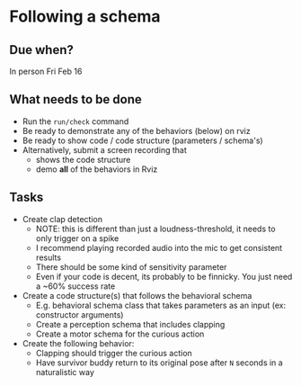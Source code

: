 # Following a schema

## Due when?

In person Fri Feb 16

## What needs to be done

- Run the `run/check` command
- Be ready to demonstrate any of the behaviors (below) on rviz
- Be ready to show code / code structure (parameters / schema's)
- Alternatively, submit a screen recording that
    - shows the code structure
    - demo **all** of the behaviors in Rviz

## Tasks

- Create clap detection
    - NOTE: this is different than just a loudness-threshold, it needs to only trigger on a spike
    - I recommend playing recorded audio into the mic to get consistent results
    - There should be some kind of sensitivity parameter
    - Even if your code is decent, its probably to be finnicky. You just need a ~60% success rate
- Create a code structure(s) that follows the behavioral schema
    - E.g. behavioral schema class that takes parameters as an input (ex: constructor arguments)
    - Create a perception schema that includes clapping
    - Create a motor schema for the curious action
- Create the following behavior:
    - Clapping should trigger the curious action
    - Have survivor buddy return to its original pose after `N` seconds in a naturalistic way
